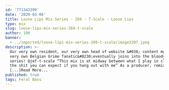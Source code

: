 ```yaml
---
id: '771343399'
date: '2020-03-06'
title: Loose Lips Mix Series - 269 - T-Scale - Loose Lips
type: mix
slug: loose-lips-mix-series-269-t-scale
author: 100
banner:
  - ../imported/loose-lips-mix-series-269-t-scale/image3207.jpeg
description: >-
  Our very own resident, our very own head of website &#038; content mgmt, our
  very own Belgian Grime fanatic&#8230;eventually joins into the bloody mix
  series! @jef-t-scale “This mix is at midway between what I play in clubs and
  the shit you can expect if you hang out with me” As a producer, remixer and DJ
  [...]Read More...
published: true
tags: Feral Bass
---
```


